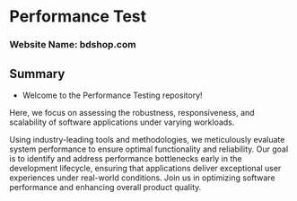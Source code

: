 # Performance Test




### Website Name: bdshop.com



## Summary

- Welcome to the Performance Testing repository! 

Here, we focus on assessing the robustness, responsiveness, and scalability of software applications under varying workloads.
 




Using industry-leading tools and methodologies, we meticulously evaluate system performance to ensure optimal functionality and reliability. Our goal is to identify and address performance bottlenecks early in the development lifecycle, ensuring that applications deliver exceptional user experiences under real-world conditions. Join us in optimizing software performance and enhancing overall product quality.
